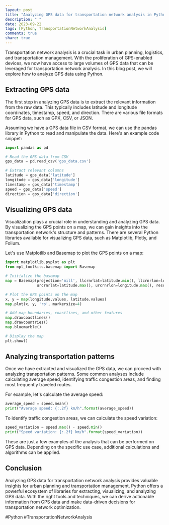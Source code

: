 ```yaml
---
layout: post
title: "Analyzing GPS data for transportation network analysis in Python"
description: " "
date: 2023-09-22
tags: [Python, TransportationNetworkAnalysis]
comments: true
share: true
---
```


Transportation network analysis is a crucial task in urban planning, logistics, and transportation management. With the proliferation of GPS-enabled devices, we now have access to large volumes of GPS data that can be leveraged for transportation network analysis. In this blog post, we will explore how to analyze GPS data using Python.

## Extracting GPS data

The first step in analyzing GPS data is to extract the relevant information from the raw data. This typically includes latitude and longitude coordinates, timestamp, speed, and direction. There are various file formats for GPS data, such as GPX, CSV, or JSON.

Assuming we have a GPS data file in CSV format, we can use the pandas library in Python to read and manipulate the data. Here's an example code snippet:

```python
import pandas as pd

# Read the GPS data from CSV
gps_data = pd.read_csv('gps_data.csv')

# Extract relevant columns
latitude = gps_data['latitude']
longitude = gps_data['longitude']
timestamp = gps_data['timestamp']
speed = gps_data['speed']
direction = gps_data['direction']
```

## Visualizing GPS data

Visualization plays a crucial role in understanding and analyzing GPS data. By visualizing the GPS points on a map, we can gain insights into the transportation network's structure and patterns. There are several Python libraries available for visualizing GPS data, such as Matplotlib, Plotly, and Folium.

Let's use Matplotlib and Basemap to plot the GPS points on a map:

```python
import matplotlib.pyplot as plt
from mpl_toolkits.basemap import Basemap

# Initialize the basemap
map = Basemap(projection='mill', llcrnrlat=latitude.min(), llcrnrlon=longitude.min(),
              urcrnrlat=latitude.max(), urcrnrlon=longitude.max(), resolution='h')

# Plot the GPS points on the map
x, y = map(longitude.values, latitude.values)
map.plot(x, y, 'ro', markersize=4)

# Add map boundaries, coastlines, and other features
map.drawcoastlines()
map.drawcountries()
map.bluemarble()

# Display the map
plt.show()
```

## Analyzing transportation patterns

Once we have extracted and visualized the GPS data, we can proceed with analyzing transportation patterns. Some common analyses include calculating average speed, identifying traffic congestion areas, and finding most frequently traveled routes.

For example, let's calculate the average speed:

```python
average_speed = speed.mean()
print("Average speed: {:.2f} km/h".format(average_speed))
```

To identify traffic congestion areas, we can calculate the speed variation:

```python
speed_variation = speed.max() - speed.min()
print("Speed variation: {:.2f} km/h".format(speed_variation))
```

These are just a few examples of the analysis that can be performed on GPS data. Depending on the specific use case, additional calculations and algorithms can be applied.

## Conclusion

Analyzing GPS data for transportation network analysis provides valuable insights for urban planning and transportation management. Python offers a powerful ecosystem of libraries for extracting, visualizing, and analyzing GPS data. With the right tools and techniques, we can derive actionable information from GPS data and make data-driven decisions for transportation network optimization.

#Python #TransportationNetworkAnalysis